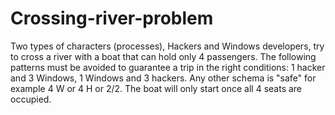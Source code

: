 # Crossing-river-problem 

Two types of characters (processes), Hackers and Windows developers, try to cross a river with a boat that can hold only 4 passengers. The following patterns must be avoided to guarantee a trip in the right conditions: 1 hacker and 3 Windows, 1 Windows and 3 hackers. Any other schema is "safe" for example 4 W or 4 H or 2/2. The boat will only start once all 4 seats are occupied.
